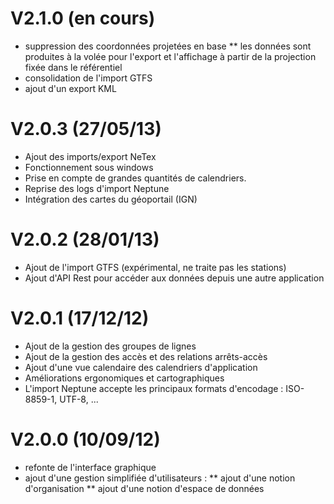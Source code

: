 # V2.1.0 (en cours)

* suppression des coordonnées projetées en base
** les données sont produites à la volée pour l'export et l'affichage à partir de la projection fixée dans le référentiel
* consolidation de l'import GTFS
* ajout d'un export KML 

# V2.0.3 (27/05/13)

* Ajout des imports/export NeTex
* Fonctionnement sous windows
* Prise en compte de grandes quantités de calendriers.
* Reprise des logs d'import Neptune
* Intégration des cartes du géoportail (IGN)

# V2.0.2 (28/01/13)

* Ajout de l'import GTFS (expérimental, ne traite pas les stations)
* Ajout d'API Rest pour accéder aux données depuis une autre application

# V2.0.1 (17/12/12)

* Ajout de la gestion des groupes de lignes
* Ajout de la gestion des accès et des relations arrêts-accès
* Ajout d'une vue calendaire des calendriers d'application
* Améliorations ergonomiques et cartographiques
* L'import Neptune accepte les principaux formats d'encodage : ISO-8859-1, UTF-8, ...

# V2.0.0 (10/09/12)

* refonte de l'interface graphique
* ajout d'une gestion simplifiée d'utilisateurs :
** ajout d'une notion d'organisation
** ajout d'une notion d'espace de données
